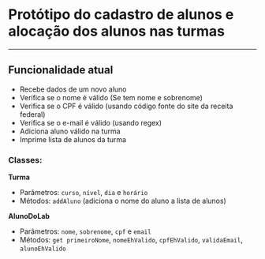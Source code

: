 # Protótipo do cadastro de alunos e alocação dos alunos nas turmas
---
## Funcionalidade atual
- Recebe dados de um novo aluno
- Verifica se o nome é válido (Se tem nome e sobrenome)
- Verifica se o CPF é válido (usando código fonte do site da receita federal)
- Verifica se o e-mail é válido (usando regex)
- Adiciona aluno válido na turma
- Imprime lista de alunos da turma

### Classes:
**Turma** 
- Parâmetros: `curso`, `nível`, `dia` e `horário`
- Métodos: `addAluno` (adiciona o nome do aluno a lista de alunos)

**AlunoDoLab**
- Parâmetros: `nome`, `sobrenome`, `cpf` e `email`
- Métodos: `get primeiroNome`, `nomeEhValido`, `cpfEhValido`, `validaEmail`, `alunoEhValido`
